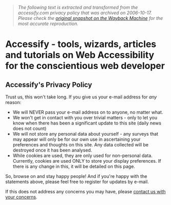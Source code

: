 > *The following text is extracted and transformed from the accessify.com privacy policy that was archived on 2006-10-17. Please check the [original snapshot on the Wayback Machine](https://web.archive.org/web/20061017191229id_/http%3A//www.accessify.com/privacy) for the most accurate reproduction.*

# Accessify - tools, wizards, articles and tutorials on Web Accessibility for the conscientious web developer

## Accessify's Privacy Policy

Trust us, this won't take long. If you give us your e-mail address for _any_ reason:

  * We will NEVER pass your e-mail address on to anyone, no matter what.
  * We won't get in contact with you over trivial matters - only to let you know when there has been a significant update to this site (daily news does not count)
  * We will not store any personal data about yourself - any surveys that may appear will only be for our own use in ascertaining your preferences and thoughts on this site. Any data collected will be destroyed once it has been analysed.
  * While cookies are used, they are only used for non-personal data. Currently, cookies are used ONLY to store your display preferences. If there is any change in this, it will be detailed on this page.



So, browse on and stay happy people! And if you're happy with the statements above, please feel free to register for updates by e-mail.

If this does not address any concerns you may have, please [contact us with your concerns](https://web.archive.org/contact-us/).
